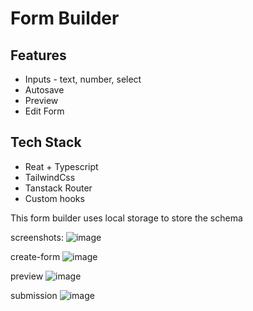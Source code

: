 # Form Builder

## Features
- Inputs - text, number, select
- Autosave
- Preview
- Edit Form

## Tech Stack
- Reat + Typescript
- TailwindCss
- Tanstack Router
- Custom hooks

This form builder uses local storage to store the schema

screenshots:
![image](https://github.com/user-attachments/assets/70a1309b-0152-4c35-a2df-f0db46ac8711)

create-form
![image](https://github.com/user-attachments/assets/8b3987d3-898a-40ba-abce-d6acd71e26a4)

preview
![image](https://github.com/user-attachments/assets/1bdc11d6-046f-4a09-80dd-91b36b77ce47)

submission
![image](https://github.com/user-attachments/assets/8c4699eb-09d0-4045-a3c3-e43bf75fa957)


